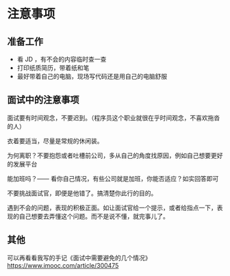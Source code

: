 # 注意事项

## 准备工作

- 看 JD ，有不会的内容临时查一查
- 打印纸质简历，带着纸和笔
- 最好带着自己的电脑，现场写代码还是用自己的电脑舒服

## 面试中的注意事项

面试要有时间观念，不要迟到。（程序员这个职业就很在乎时间观念，不喜欢拖沓的人）

衣着要适当，尽量是常规的休闲装。

为何离职？不要抱怨或者吐槽前公司，多从自己的角度找原因，例如自己想要更好的发展平台

能加班吗？—— 看你自己情况，有些公司就是加班，你能否适应？如实回答即可

不要挑战面试官，即便是他错了。搞清楚你此行的目的。

遇到不会的问题，表现的积极正面。如让面试官给一个提示，或者给指点一下，表现的自己想要去弄懂这个问题。而不是说不懂，就完事儿了。

## 其他

可以再看看我写的手记《面试中需要避免的几个情况》https://www.imooc.com/article/300475

